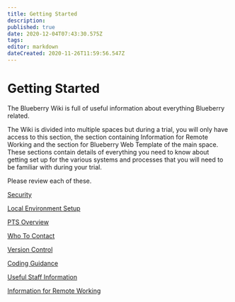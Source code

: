 ```yaml
---
title: Getting Started
description: 
published: true
date: 2020-12-04T07:43:30.575Z
tags: 
editor: markdown
dateCreated: 2020-11-26T11:59:56.547Z
---
```


# Getting Started

The Blueberry Wiki is full of useful information about everything Blueberry related.

The Wiki is divided into multiple spaces but during a trial, you will only have access to this section, the section containing Information for Remote Working and the section for Blueberry Web Template of the main space. These sections contain details of everything you need to know about getting set up for the various systems and processes that you will need to be familiar with during your trial.

Please review each of these.

[Security](/Getting_Started/Security)

[Local Environment Setup](/Getting_Started/Local_Environment_Setup)

[PTS Overview](/Getting_Started/PTS_Overview)

[Who To Contact](/Getting_Started/who_to_contact)

[Version Control](/Getting_Started.Version_Control)

[Coding Guidance](/Getting_Started/Coding_Guidance)

[Useful Staff Information](/Getting_Started/Staff_Information)

[Information for Remote Working](\Getting_Started/Information_For_Remote_Working)
